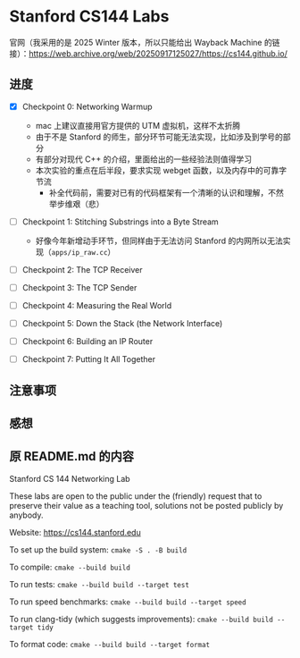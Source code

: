 # Stanford CS144 Labs

官网（我采用的是 2025 Winter 版本，所以只能给出 Wayback Machine 的链接）：<https://web.archive.org/web/20250917125027/https://cs144.github.io/>


## 进度

- [x] Checkpoint 0: Networking Warmup
    - mac 上建议直接用官方提供的 UTM 虚拟机，这样不太折腾
    - 由于不是 Stanford 的师生，部分环节可能无法实现，比如涉及到学号的部分
    - 有部分对现代 C++ 的介绍，里面给出的一些经验法则值得学习
    - 本次实验的重点在后半段，要求实现 webget 函数，以及内存中的可靠字节流
        - 补全代码前，需要对已有的代码框架有一个清晰的认识和理解，不然举步维艰（悲）

- [ ] Checkpoint 1: Stitching Substrings into a Byte Stream
    - 好像今年新增动手环节，但同样由于无法访问 Stanford 的内网所以无法实现（`apps/ip_raw.cc`）
    

- [ ] Checkpoint 2: The TCP Receiver
- [ ] Checkpoint 3: The TCP Sender
- [ ] Checkpoint 4: Measuring the Real World
- [ ] Checkpoint 5: Down the Stack (the Network Interface)
- [ ] Checkpoint 6: Building an IP Router
- [ ] Checkpoint 7: Putting It All Together


## 注意事项


## 感想


## 原 README.md 的内容

Stanford CS 144 Networking Lab
<!-- ============================== -->

These labs are open to the public under the (friendly) request that to
preserve their value as a teaching tool, solutions not be posted
publicly by anybody.

Website: https://cs144.stanford.edu

To set up the build system: `cmake -S . -B build`

To compile: `cmake --build build`

To run tests: `cmake --build build --target test`

To run speed benchmarks: `cmake --build build --target speed`

To run clang-tidy (which suggests improvements): `cmake --build build --target tidy`

To format code: `cmake --build build --target format`
